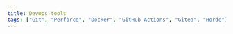 ```yaml
---
title: DevOps tools
tags: ["Git", "Perforce", "Docker", "GitHub Actions", "Gitea", "Horde"]
---
```



